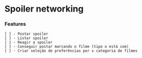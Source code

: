 # Spoiler networking

### Features

    [ ] - Postar spoiler
    [ ] - Listar spoiler
    [ ] - Reagir a spoiler
    [ ] - Conseguir postar marcando o filme (tipo o está com)
    [ ] - Criar seleção de preferências por x categoria de filmes
